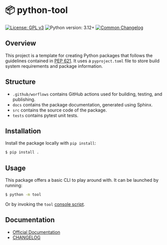 
# 📦 python-tool

[![License: GPL v3](https://img.shields.io/badge/License-GPL_v3-blue.svg)](https://www.gnu.org/licenses/gpl-3.0.html)
![Python version: 3.12+](https://img.shields.io/badge/python-3.12+-blue)
[![Common Changelog](https://common-changelog.org/badge.svg)](https://common-changelog.org)


## Overview

This project is a template for creating Python packages that follows the guidelines contained in [PEP 621](https://peps.python.org/pep-0621).
It uses a `pyproject.toml` file to store build system requirements and package information.


## Structure

- `.github/worflows` contains GitHub actions used for building, testing, and publishing.
- `docs` contains the package documentation, generated using Sphinx.
- `src` contains the source code of the package.
- `tests` contains pytest unit tests.

## Installation

Install the package locally with `pip install`:

```bash
$ pip install .
```


## Usage

This package offers a basic CLI to play around with.
It can be launched by running:

```bash
$ python -m tool
```

Or by invoking the `tool` [console script](https://setuptools.pypa.io/en/latest/userguide/entry_point.html#console-scripts).


## Documentation

- [Official Documentation](https://x55xaa.github.io/python-tool)
- [CHANGELOG](https://github.com/x55xaa/python-tool/blob/main/CHANGELOG.md)

